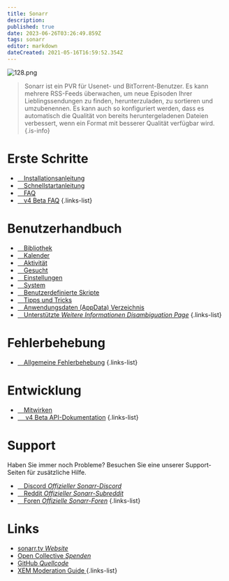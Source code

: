 ```yaml
---
title: Sonarr
description: 
published: true
date: 2023-06-26T03:26:49.859Z
tags: sonarr
editor: markdown
dateCreated: 2021-05-16T16:59:52.354Z
---
```


![128.png](/assets/sonarr/logos/128.png)

> Sonarr ist ein PVR für Usenet- und BitTorrent-Benutzer. Es kann mehrere RSS-Feeds überwachen, um neue Episoden Ihrer Lieblingssendungen zu finden, herunterzuladen, zu sortieren und umzubenennen. Es kann auch so konfiguriert werden, dass es automatisch die Qualität von bereits heruntergeladenen Dateien verbessert, wenn ein Format mit besserer Qualität verfügbar wird.
{.is-info}

# Erste Schritte

- [<i class="fas fa-plus-square"></i>&emsp;Installationsanleitung](/sonarr/installation)
- [<i class="fas fa-book-open"></i>&emsp;Schnellstartanleitung](/sonarr/quick-start-guide)
- [<i class="far fa-question-circle"></i>&emsp;FAQ](/sonarr/faq)
- [<i class="far fa-question-circle"></i>&emsp;v4 Beta FAQ](/sonarr/faq-v4)
{.links-list}

# Benutzerhandbuch

- [<i class="fas fa-play"></i>&emsp;Bibliothek](/sonarr/library)
- [<i class="fas fa-calendar-alt"></i>&emsp;Kalender](/sonarr/calendar)
- [<i class="fas fa-clock"></i>&emsp;Aktivität](/sonarr/activity)
- [<i class="fas fa-search-minus"></i>&emsp;Gesucht](/sonarr/wanted)
- [<i class="fas fa-cogs"></i>&emsp;Einstellungen](/sonarr/settings)
- [<i class="fas fa-laptop"></i>&emsp;System](/sonarr/system)
- [<i class="fas fa-scroll"></i>&emsp;Benutzerdefinierte Skripte](/sonarr/custom-scripts)
- [<i class="fas fa-gifts"></i>&emsp;Tipps und Tricks](/sonarr/tips-and-tricks)
- [<i class="fas fa-database"></i>&emsp;Anwendungsdaten (AppData) Verzeichnis](/sonarr/appdata-directory)
- [<i class="fas fa-cogs"></i>&emsp;Unterstützte *Weitere Informationen Disambiguation Page*](/sonarr/supported)
{.links-list}

# Fehlerbehebung

- [<i class="far fa-life-ring"></i>&emsp;Allgemeine Fehlerbehebung](/sonarr/troubleshooting)
{.links-list}

# Entwicklung

- [<i class="fas fa-laptop-code"></i>&emsp;Mitwirken](/sonarr/contributing)
- [<i class="fas fa-book"></i>&emsp; v4 Beta API-Dokumentation](https://sonarr.tv/docs/api)
{.links-list}

# Support

Haben Sie immer noch Probleme? Besuchen Sie eine unserer Support-Seiten für zusätzliche Hilfe.

- [<i class="fab fa-discord"></i>&emsp;Discord *Offizieller Sonarr-Discord*](https://discord.sonarr.tv/)
- [<i class="fab fa-reddit"></i>&emsp;Reddit *Offizieller Sonarr-Subreddit*](https://reddit.com/r/sonarr)
- [<i class="fab fa-wpforms"></i>&emsp;Foren *Offizielle Sonarr-Foren*](https://forums.sonarr.tv/)
{.links-list}

# Links

- [sonarr.tv *Website*](https://sonarr.tv)
- [Open Collective *Spenden*](https://opencollective.com/sonarr)
- [GitHub *Quellcode*](https://github.com/sonarr/sonarr)
- [XEM Moderation Guide *<i class="fab fa-xing"></i>*](/sonarr/xem-guide)
{.links-list}